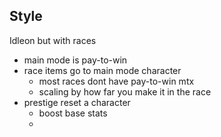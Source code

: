 ## Style
Idleon but with races
- main mode is pay-to-win
- race items go to main mode character
	- most races dont have pay-to-win mtx
	- scaling by how far you make it in the race
- prestige reset a character
	- boost base stats
	- 




